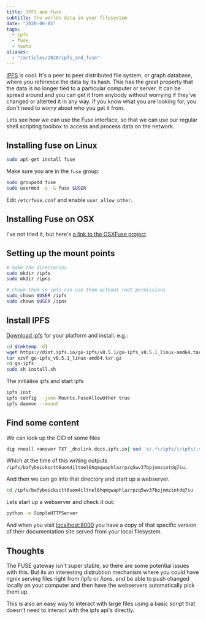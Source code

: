 ```yaml
---
title: IPFS and Fuse
subtitle: the worlds data in your filesystem
date: "2020-06-05"
tags:
  - ipfs
  - fuse
  - howto
aliases:
  - "/articles/2020/ipfs_and_fuse"
---
```


[IPFS](https://ipfs.io/) is cool. It's a peer to peer distributed file system, or graph database, where you reference the data by its hash. This has the great property that the data is no longer tied to a particular computer or server. It can be spread around and you can get it from anybody without worrying if they've changed or alterted it in any way. If you know what you are looking for, you don't need to worry about who you get it from.

Lets see how we can use the Fuse interface, so that we can use our regular shell scripting toolbox to access and process data on the network.

## Installing fuse on Linux

```bash
sudo apt-get install fuse
```

Make sure you are in the `fuse` group:

```bash
sudo groupadd fuse
sudo usermod -a -G fuse $USER
```

Edit `/etc/fuse.conf` and enable `user_allow_other`.

## Installing Fuse on OSX

I've not tried it, but here's [a link to the OSXFuse project](https://osxfuse.github.io/).

## Setting up the mount points

```bash
# make the directories
sudo mkdir /ipfs
sudo mkdir /ipns

# chown them so ipfs can use them without root permissions
sudo chown $USER /ipfs
sudo chown $USER /ipns
```

## Install IPFS

[Download ipfs](https://dist.ipfs.io/#go-ipfs) for your platform and install. e.g.:

```bash
cd $(mktemp -d)
wget https://dist.ipfs.io/go-ipfs/v0.5.1/go-ipfs_v0.5.1_linux-amd64.tar.gz
tar xzvf go-ipfs_v0.5.1_linux-amd64.tar.gz
cd go-ipfs
sudo sh install.sh
```

The initialise ipfs and start ipfs

```bash
ipfs init
ipfs config --json Mounts.FuseAllowOther true
ipfs daemon --mount
```

## Find some content

We can look up the CID of some files

```bash
dig +noall +answer TXT _dnslink.docs.ipfs.io| sed 's/.*\/ipfs/\/ipfs/;s/"//'
```

Which at the time of this writing outputs `/ipfs/bafybeicksctt6uom4iltnel6hqmgwaphlazrpzq5wv37bpjnmzintdq7su`.

And then we can go into that directory and start up a webserver.

```bash
cd /ipfs/bafybeicksctt6uom4iltnel6hqmgwaphlazrpzq5wv37bpjnmzintdq7su
```

Lets start up a webserver and check it out:

```bash
python -m SimpleHTTPServer
```

And when you visit [localhost:8000](http://localhost:8000) you have a copy of that specific version of their documentation site served from your local filesystem.

## Thoughts

The FUSE gateway isn't super stable, so there are some potential issues with this. But its an interesting distrubtion mechanism where you could have ngnix serving files right from /ipfs or /ipns, and be able to push changed locally on your computer and then have the webservers automatically pick them up.

This is also an easy way to interact with large files using a basic script that doesn't need to interact with the ipfs api's directly.
